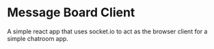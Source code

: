# Message Board Client

A simple react app that uses socket.io to act as the browser client for a simple chatroom app.